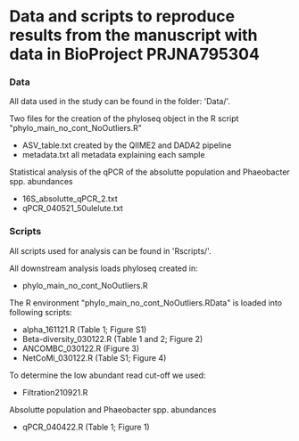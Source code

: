 # Data and scripts to reproduce results from the manuscript with data in BioProject PRJNA795304

### Data
All data used in the study can be found in the folder: 'Data/'.

Two files for the creation of the phyloseq object in the R script "phylo_main_no_cont_NoOutliers.R" 
- ASV_table.txt created by the QIIME2 and DADA2 pipeline
- metadata.txt all metadata explaining each sample

Statistical analysis of the qPCR of the absolutte population and Phaeobacter spp. abundances
- 16S_absolutte_qPCR_2.txt
- qPCR_040521_50ulelute.txt

### Scripts
All scripts used for analysis can be found in 'Rscripts/'. 

All downstream analysis loads phyloseq created in: 
- phylo_main_no_cont_NoOutliers.R

The R environment "phylo_main_no_cont_NoOutliers.RData" is loaded into following scripts:
- alpha_161121.R (Table 1; Figure S1)
- Beta-diversity_030122.R (Table 1 and 2; Figure 2)
- ANCOMBC_030122.R (Figure 3)
- NetCoMi_030122.R (Table S1; Figure 4)

To determine the low abundant read cut-off we used:
- Filtration210921.R

Absolutte population and Phaeobacter spp. abundances
- qPCR_040422.R (Table 1; Figure 1)




